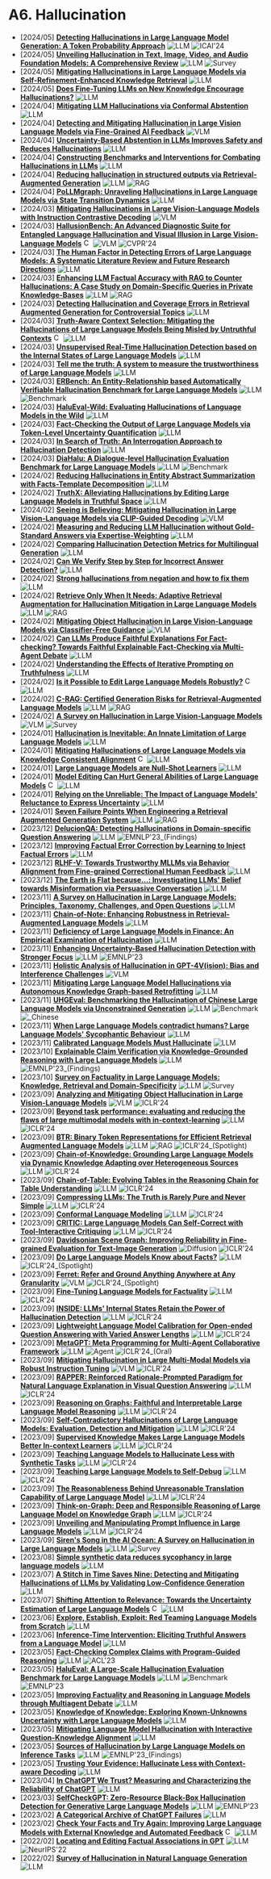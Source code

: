 # A6. Hallucination
- [2024/05] **[Detecting Hallucinations in Large Language Model Generation: A Token Probability Approach](https://arxiv.org/abs/2405.19648)** ![LLM](https://img.shields.io/badge/LLM-589cf4) ![ICAI'24](https://img.shields.io/badge/ICAI'24-f1b800)
- [2024/05] **[Unveiling Hallucination in Text, Image, Video, and Audio Foundation Models: A Comprehensive Review](https://arxiv.org/abs/2405.09589)** ![LLM](https://img.shields.io/badge/LLM-589cf4) ![Survey](https://img.shields.io/badge/Survey-87b800)
- [2024/05] **[Mitigating Hallucinations in Large Language Models via Self-Refinement-Enhanced Knowledge Retrieval](https://arxiv.org/abs/2405.06545)** ![LLM](https://img.shields.io/badge/LLM-589cf4)
- [2024/05] **[Does Fine-Tuning LLMs on New Knowledge Encourage Hallucinations?](https://arxiv.org/abs/2405.05904)** ![LLM](https://img.shields.io/badge/LLM-589cf4)
- [2024/04] **[Mitigating LLM Hallucinations via Conformal Abstention](https://arxiv.org/abs/2405.01563)** ![LLM](https://img.shields.io/badge/LLM-589cf4)
- [2024/04] **[Detecting and Mitigating Hallucination in Large Vision Language Models via Fine-Grained AI Feedback](https://arxiv.org/abs/2404.14233)** ![VLM](https://img.shields.io/badge/VLM-c7688b)
- [2024/04] **[Uncertainty-Based Abstention in LLMs Improves Safety and Reduces Hallucinations](https://arxiv.org/abs/2404.10960)** ![LLM](https://img.shields.io/badge/LLM-589cf4)
- [2024/04] **[Constructing Benchmarks and Interventions for Combating Hallucinations in LLMs](https://arxiv.org/abs/2404.09971)** ![LLM](https://img.shields.io/badge/LLM-589cf4)
- [2024/04] **[Reducing hallucination in structured outputs via Retrieval-Augmented Generation](https://arxiv.org/abs/2404.08189)** ![LLM](https://img.shields.io/badge/LLM-589cf4) ![RAG](https://img.shields.io/badge/RAG-87b800)
- [2024/04] **[PoLLMgraph: Unraveling Hallucinations in Large Language Models via State Transition Dynamics](https://arxiv.org/abs/2404.04722)** ![LLM](https://img.shields.io/badge/LLM-589cf4)
- [2024/03] **[Mitigating Hallucinations in Large Vision-Language Models with Instruction Contrastive Decoding](https://arxiv.org/abs/2403.18715)** ![VLM](https://img.shields.io/badge/VLM-c7688b)
- [2024/03] **[HallusionBench: An Advanced Diagnostic Suite for Entangled Language Hallucination and Visual Illusion in Large Vision-Language Models](https://arxiv.org/abs/2310.14566)** [<img src="https://github.com/FortAwesome/Font-Awesome/blob/6.x/svgs/brands/github.svg" alt="Code" width="15" height="15">](https://github.com/tianyi-lab/HallusionBench) ![VLM](https://img.shields.io/badge/VLM-c7688b) ![CVPR'24](https://img.shields.io/badge/CVPR'24-f1b800)
- [2024/03] **[The Human Factor in Detecting Errors of Large Language Models: A Systematic Literature Review and Future Research Directions](https://arxiv.org/abs/2403.09743)** ![LLM](https://img.shields.io/badge/LLM-589cf4)
- [2024/03] **[Enhancing LLM Factual Accuracy with RAG to Counter Hallucinations: A Case Study on Domain-Specific Queries in Private Knowledge-Bases](https://arxiv.org/abs/2403.10446)** ![LLM](https://img.shields.io/badge/LLM-589cf4) ![RAG](https://img.shields.io/badge/RAG-87b800)
- [2024/03] **[Detecting Hallucination and Coverage Errors in Retrieval Augmented Generation for Controversial Topics](https://arxiv.org/abs/2403.08904)** ![LLM](https://img.shields.io/badge/LLM-589cf4)
- [2024/03] **[Truth-Aware Context Selection: Mitigating the Hallucinations of Large Language Models Being Misled by Untruthful Contexts](https://arxiv.org/abs/2403.07556)** [<img src="https://github.com/FortAwesome/Font-Awesome/blob/6.x/svgs/brands/github.svg" alt="Code" width="15" height="15">](https://github.com/ictnlp/TACS) ![LLM](https://img.shields.io/badge/LLM-589cf4)
- [2024/03] **[Unsupervised Real-Time Hallucination Detection based on the Internal States of Large Language Models](https://arxiv.org/abs/2403.06448)** ![LLM](https://img.shields.io/badge/LLM-589cf4)
- [2024/03] **[Tell me the truth: A system to measure the trustworthiness of Large Language Models](https://arxiv.org/abs/2403.04964)** ![LLM](https://img.shields.io/badge/LLM-589cf4)
- [2024/03] **[ERBench: An Entity-Relationship based Automatically Verifiable Hallucination Benchmark for Large Language Models](https://arxiv.org/abs/2403.05266)** ![LLM](https://img.shields.io/badge/LLM-589cf4) ![Benchmark](https://img.shields.io/badge/Benchmark-87b800)
- [2024/03] **[HaluEval-Wild: Evaluating Hallucinations of Language Models in the Wild](https://arxiv.org/abs/2403.04307)** ![LLM](https://img.shields.io/badge/LLM-589cf4)
- [2024/03] **[Fact-Checking the Output of Large Language Models via Token-Level Uncertainty Quantification](https://arxiv.org/abs/2403.04696)** ![LLM](https://img.shields.io/badge/LLM-589cf4)
- [2024/03] **[In Search of Truth: An Interrogation Approach to Hallucination Detection](https://arxiv.org/abs/2403.02889)** ![LLM](https://img.shields.io/badge/LLM-589cf4)
- [2024/03] **[DiaHalu: A Dialogue-level Hallucination Evaluation Benchmark for Large Language Models](https://arxiv.org/abs/2403.00896)** ![LLM](https://img.shields.io/badge/LLM-589cf4) ![Benchmark](https://img.shields.io/badge/Benchmark-87b800)
- [2024/02] **[Reducing Hallucinations in Entity Abstract Summarization with Facts-Template Decomposition](https://arxiv.org/abs/2402.18873)** ![LLM](https://img.shields.io/badge/LLM-589cf4)
- [2024/02] **[TruthX: Alleviating Hallucinations by Editing Large Language Models in Truthful Space](https://arxiv.org/abs/2402.17811)** ![LLM](https://img.shields.io/badge/LLM-589cf4)
- [2024/02] **[Seeing is Believing: Mitigating Hallucination in Large Vision-Language Models via CLIP-Guided Decoding](https://arxiv.org/abs/2402.15300)** ![VLM](https://img.shields.io/badge/VLM-c7688b)
- [2024/02] **[Measuring and Reducing LLM Hallucination without Gold-Standard Answers via Expertise-Weighting](https://arxiv.org/abs/2402.10412)** ![LLM](https://img.shields.io/badge/LLM-589cf4)
- [2024/02] **[Comparing Hallucination Detection Metrics for Multilingual Generation](https://arxiv.org/abs/2402.10496)** ![LLM](https://img.shields.io/badge/LLM-589cf4)
- [2024/02] **[Can We Verify Step by Step for Incorrect Answer Detection?](https://arxiv.org/abs/2402.10528)** ![LLM](https://img.shields.io/badge/LLM-589cf4)
- [2024/02] **[Strong hallucinations from negation and how to fix them](https://arxiv.org/abs/2402.10543)** ![LLM](https://img.shields.io/badge/LLM-589cf4)
- [2024/02] **[Retrieve Only When It Needs: Adaptive Retrieval Augmentation for Hallucination Mitigation in Large Language Models](https://arxiv.org/abs/2402.10612)** ![LLM](https://img.shields.io/badge/LLM-589cf4) ![RAG](https://img.shields.io/badge/RAG-87b800)
- [2024/02] **[Mitigating Object Hallucination in Large Vision-Language Models via Classifier-Free Guidance](https://arxiv.org/abs/2402.08680)** ![VLM](https://img.shields.io/badge/VLM-c7688b)
- [2024/02] **[Can LLMs Produce Faithful Explanations For Fact-checking? Towards Faithful Explainable Fact-Checking via Multi-Agent Debate](https://arxiv.org/abs/2402.07401)** ![LLM](https://img.shields.io/badge/LLM-589cf4)
- [2024/02] **[Understanding the Effects of Iterative Prompting on Truthfulness](https://arxiv.org/abs/2402.06625)** ![LLM](https://img.shields.io/badge/LLM-589cf4)
- [2024/02] **[Is it Possible to Edit Large Language Models Robustly?](https://arxiv.org/abs/2402.05827)** [<img src="https://github.com/FortAwesome/Font-Awesome/blob/6.x/svgs/brands/github.svg" alt="Code" width="15" height="15">](https://github.com/xbmxb/edit_analysis) ![LLM](https://img.shields.io/badge/LLM-589cf4)
- [2024/02] **[C-RAG: Certified Generation Risks for Retrieval-Augmented Language Models](https://arxiv.org/abs/2402.03181)** ![LLM](https://img.shields.io/badge/LLM-589cf4) ![RAG](https://img.shields.io/badge/RAG-87b800)
- [2024/02] **[A Survey on Hallucination in Large Vision-Language Models](https://arxiv.org/abs/2402.00253)** ![VLM](https://img.shields.io/badge/VLM-c7688b) ![Survey](https://img.shields.io/badge/Survey-87b800)
- [2024/01] **[Hallucination is Inevitable: An Innate Limitation of Large Language Models](https://arxiv.org/abs/2401.11817)** ![LLM](https://img.shields.io/badge/LLM-589cf4)
- [2024/01] **[Mitigating Hallucinations of Large Language Models via Knowledge Consistent Alignment](https://arxiv.org/abs/2401.10768)** [<img src="https://github.com/FortAwesome/Font-Awesome/blob/6.x/svgs/brands/github.svg" alt="Code" width="15" height="15">](https://github.com/fanqiwan/KCA) ![LLM](https://img.shields.io/badge/LLM-589cf4)
- [2024/01] **[Large Language Models are Null-Shot Learners](https://arxiv.org/abs/2401.08273)** ![LLM](https://img.shields.io/badge/LLM-589cf4)
- [2024/01] **[Model Editing Can Hurt General Abilities of Large Language Models](https://arxiv.org/abs/2401.04700)** [<img src="https://github.com/FortAwesome/Font-Awesome/blob/6.x/svgs/brands/github.svg" alt="Code" width="15" height="15">](https://github.com/JasonForJoy/Model-Editing-Hurt) ![LLM](https://img.shields.io/badge/LLM-589cf4)
- [2024/01] **[Relying on the Unreliable: The Impact of Language Models' Reluctance to Express Uncertainty](https://arxiv.org/abs/2401.06730)** ![LLM](https://img.shields.io/badge/LLM-589cf4)
- [2024/01] **[Seven Failure Points When Engineering a Retrieval Augmented Generation System](https://arxiv.org/abs/2401.05856)** ![LLM](https://img.shields.io/badge/LLM-589cf4) ![RAG](https://img.shields.io/badge/RAG-87b800)
- [2023/12] **[DelucionQA: Detecting Hallucinations in Domain-specific Question Answering](https://arxiv.org/abs/2312.05200)** ![LLM](https://img.shields.io/badge/LLM-589cf4) ![EMNLP'23_(Findings)](https://img.shields.io/badge/EMNLP'23_(Findings)-f1b800)
- [2023/12] **[Improving Factual Error Correction by Learning to Inject Factual Errors](https://arxiv.org/abs/2312.07049)** ![LLM](https://img.shields.io/badge/LLM-589cf4)
- [2023/12] **[RLHF-V: Towards Trustworthy MLLMs via Behavior Alignment from Fine-grained Correctional Human Feedback](https://arxiv.org/abs/2312.00849)** ![LLM](https://img.shields.io/badge/LLM-589cf4)
- [2023/12] **[The Earth is Flat because...: Investigating LLMs' Belief towards Misinformation via Persuasive Conversation](https://arxiv.org/abs/2312.09085)** ![LLM](https://img.shields.io/badge/LLM-589cf4)
- [2023/11] **[A Survey on Hallucination in Large Language Models: Principles, Taxonomy, Challenges, and Open Questions](https://arxiv.org/abs/2311.05232)** ![LLM](https://img.shields.io/badge/LLM-589cf4)
- [2023/11] **[Chain-of-Note: Enhancing Robustness in Retrieval-Augmented Language Models](https://arxiv.org/abs/2311.09210)** ![LLM](https://img.shields.io/badge/LLM-589cf4)
- [2023/11] **[Deficiency of Large Language Models in Finance: An Empirical Examination of Hallucination](https://arxiv.org/abs/2311.15548)** ![LLM](https://img.shields.io/badge/LLM-589cf4)
- [2023/11] **[Enhancing Uncertainty-Based Hallucination Detection with Stronger Focus](https://arxiv.org/abs/2311.13230)** ![LLM](https://img.shields.io/badge/LLM-589cf4) ![EMNLP'23](https://img.shields.io/badge/EMNLP'23-f1b800)
- [2023/11] **[Holistic Analysis of Hallucination in GPT-4V(ision): Bias and Interference Challenges](https://arxiv.org/abs/2311.03287)** ![VLM](https://img.shields.io/badge/VLM-c7688b)
- [2023/11] **[Mitigating Large Language Model Hallucinations via Autonomous Knowledge Graph-based Retrofitting](https://arxiv.org/abs/2311.13314)** ![LLM](https://img.shields.io/badge/LLM-589cf4)
- [2023/11] **[UHGEval: Benchmarking the Hallucination of Chinese Large Language Models via Unconstrained Generation](https://arxiv.org/abs/2311.15296)** ![LLM](https://img.shields.io/badge/LLM-589cf4) ![Benchmark](https://img.shields.io/badge/Benchmark-87b800) ![_Chinese](https://img.shields.io/badge/_Chinese-87b800)
- [2023/11] **[When Large Language Models contradict humans? Large Language Models' Sycophantic Behaviour](https://arxiv.org/abs/2311.09410)** ![LLM](https://img.shields.io/badge/LLM-589cf4)
- [2023/11] **[Calibrated Language Models Must Hallucinate](https://arxiv.org/abs/2311.14648)** ![LLM](https://img.shields.io/badge/LLM-589cf4)
- [2023/10] **[Explainable Claim Verification via Knowledge-Grounded Reasoning with Large Language Models](https://arxiv.org/abs/2310.05253)** ![LLM](https://img.shields.io/badge/LLM-589cf4) ![EMNLP'23_(Findings)](https://img.shields.io/badge/EMNLP'23_(Findings)-f1b800)
- [2023/10] **[Survey on Factuality in Large Language Models: Knowledge, Retrieval and Domain-Specificity](https://arxiv.org/abs/2310.07521)** ![LLM](https://img.shields.io/badge/LLM-589cf4) ![Survey](https://img.shields.io/badge/Survey-87b800)
- [2023/09] **[Analyzing and Mitigating Object Hallucination in Large Vision-Language Models](https://openreview.net/forum?id=oZDJKTlOUe)** ![VLM](https://img.shields.io/badge/VLM-c7688b) ![ICLR'24](https://img.shields.io/badge/ICLR'24-f1b800)
- [2023/09] **[Beyond task performance: evaluating and reducing the flaws of large multimodal models with in-context-learning](https://openreview.net/forum?id=mMaQvkMzDi)** ![LLM](https://img.shields.io/badge/LLM-589cf4) ![ICLR'24](https://img.shields.io/badge/ICLR'24-f1b800)
- [2023/09] **[BTR: Binary Token Representations for Efficient Retrieval Augmented Language Models](https://openreview.net/forum?id=3TO3TtnOFl)** ![LLM](https://img.shields.io/badge/LLM-589cf4) ![RAG](https://img.shields.io/badge/RAG-87b800) ![ICLR'24_(Spotlight)](https://img.shields.io/badge/ICLR'24_(Spotlight)-f1b800)
- [2023/09] **[Chain-of-Knowledge: Grounding Large Language Models via Dynamic Knowledge Adapting over Heterogeneous Sources](https://openreview.net/forum?id=cPgh4gWZlz)** ![LLM](https://img.shields.io/badge/LLM-589cf4) ![ICLR'24](https://img.shields.io/badge/ICLR'24-f1b800)
- [2023/09] **[Chain-of-Table: Evolving Tables in the Reasoning Chain for Table Understanding](https://openreview.net/forum?id=4L0xnS4GQM)** ![LLM](https://img.shields.io/badge/LLM-589cf4) ![ICLR'24](https://img.shields.io/badge/ICLR'24-f1b800)
- [2023/09] **[Compressing LLMs: The Truth is Rarely Pure and Never Simple](https://openreview.net/forum?id=B9klVS7Ddk)** ![LLM](https://img.shields.io/badge/LLM-589cf4) ![ICLR'24](https://img.shields.io/badge/ICLR'24-f1b800)
- [2023/09] **[Conformal Language Modeling](https://openreview.net/forum?id=pzUhfQ74c5)** ![LLM](https://img.shields.io/badge/LLM-589cf4) ![ICLR'24](https://img.shields.io/badge/ICLR'24-f1b800)
- [2023/09] **[CRITIC: Large Language Models Can Self-Correct with Tool-Interactive Critiquing](https://openreview.net/forum?id=Sx038qxjek)** ![LLM](https://img.shields.io/badge/LLM-589cf4) ![ICLR'24](https://img.shields.io/badge/ICLR'24-f1b800)
- [2023/09] **[Davidsonian Scene Graph: Improving Reliability in Fine-grained Evaluation for Text-Image Generation](https://openreview.net/forum?id=ITq4ZRUT4a)** ![Diffusion](https://img.shields.io/badge/Diffusion-a99cf4) ![ICLR'24](https://img.shields.io/badge/ICLR'24-f1b800)
- [2023/09] **[Do Large Language Models Know about Facts?](https://openreview.net/forum?id=9OevMUdods)** ![LLM](https://img.shields.io/badge/LLM-589cf4) ![ICLR'24_(Spotlight)](https://img.shields.io/badge/ICLR'24_(Spotlight)-f1b800)
- [2023/09] **[Ferret: Refer and Ground Anything Anywhere at Any Granularity](https://openreview.net/forum?id=2msbbX3ydD)** ![VLM](https://img.shields.io/badge/VLM-c7688b) ![ICLR'24_(Spotlight)](https://img.shields.io/badge/ICLR'24_(Spotlight)-f1b800)
- [2023/09] **[Fine-Tuning Language Models for Factuality](https://openreview.net/forum?id=WPZ2yPag4K)** ![LLM](https://img.shields.io/badge/LLM-589cf4) ![ICLR'24](https://img.shields.io/badge/ICLR'24-f1b800)
- [2023/09] **[INSIDE: LLMs' Internal States Retain the Power of Hallucination Detection](https://openreview.net/forum?id=Zj12nzlQbz)** ![LLM](https://img.shields.io/badge/LLM-589cf4) ![ICLR'24](https://img.shields.io/badge/ICLR'24-f1b800)
- [2023/09] **[Lightweight Language Model Calibration for Open-ended Question Answering with Varied Answer Lengths](https://openreview.net/forum?id=jH67LHVOIO)** ![LLM](https://img.shields.io/badge/LLM-589cf4) ![ICLR'24](https://img.shields.io/badge/ICLR'24-f1b800)
- [2023/09] **[MetaGPT: Meta Programming for Multi-Agent Collaborative Framework](https://openreview.net/forum?id=VtmBAGCN7o)** ![LLM](https://img.shields.io/badge/LLM-589cf4) ![Agent](https://img.shields.io/badge/Agent-87b800) ![ICLR'24_(Oral)](https://img.shields.io/badge/ICLR'24_(Oral)-f1b800)
- [2023/09] **[Mitigating Hallucination in Large Multi-Modal Models via Robust Instruction Tuning](https://openreview.net/forum?id=J44HfH4JCg)** ![VLM](https://img.shields.io/badge/VLM-c7688b) ![ICLR'24](https://img.shields.io/badge/ICLR'24-f1b800)
- [2023/09] **[RAPPER: Reinforced Rationale-Prompted Paradigm for Natural Language Explanation in Visual Question Answering](https://openreview.net/forum?id=bshfchPM9H)** ![LLM](https://img.shields.io/badge/LLM-589cf4) ![ICLR'24](https://img.shields.io/badge/ICLR'24-f1b800)
- [2023/09] **[Reasoning on Graphs: Faithful and Interpretable Large Language Model Reasoning](https://openreview.net/forum?id=ZGNWW7xZ6Q)** ![LLM](https://img.shields.io/badge/LLM-589cf4) ![ICLR'24](https://img.shields.io/badge/ICLR'24-f1b800)
- [2023/09] **[Self-Contradictory Hallucinations of Large Language Models: Evaluation, Detection and Mitigation](https://openreview.net/forum?id=EmQSOi1X2f)** ![LLM](https://img.shields.io/badge/LLM-589cf4) ![ICLR'24](https://img.shields.io/badge/ICLR'24-f1b800)
- [2023/09] **[Supervised Knowledge Makes Large Language Models Better In-context Learners](https://openreview.net/forum?id=bAMPOUF227)** ![LLM](https://img.shields.io/badge/LLM-589cf4) ![ICLR'24](https://img.shields.io/badge/ICLR'24-f1b800)
- [2023/09] **[Teaching Language Models to Hallucinate Less with Synthetic Tasks](https://openreview.net/forum?id=xpw7V0P136)** ![LLM](https://img.shields.io/badge/LLM-589cf4) ![ICLR'24](https://img.shields.io/badge/ICLR'24-f1b800)
- [2023/09] **[Teaching Large Language Models to Self-Debug](https://openreview.net/forum?id=KuPixIqPiq)** ![LLM](https://img.shields.io/badge/LLM-589cf4) ![ICLR'24](https://img.shields.io/badge/ICLR'24-f1b800)
- [2023/09] **[The Reasonableness Behind Unreasonable Translation Capability of Large Language Model](https://openreview.net/forum?id=3KDbIWT26J)** ![LLM](https://img.shields.io/badge/LLM-589cf4) ![ICLR'24](https://img.shields.io/badge/ICLR'24-f1b800)
- [2023/09] **[Think-on-Graph: Deep and Responsible Reasoning of Large Language Model on Knowledge Graph](https://openreview.net/forum?id=nnVO1PvbTv)** ![LLM](https://img.shields.io/badge/LLM-589cf4) ![ICLR'24](https://img.shields.io/badge/ICLR'24-f1b800)
- [2023/09] **[Unveiling and Manipulating Prompt Influence in Large Language Models](https://openreview.net/forum?id=ap1ByuwQrX)** ![LLM](https://img.shields.io/badge/LLM-589cf4) ![ICLR'24](https://img.shields.io/badge/ICLR'24-f1b800)
- [2023/09] **[Siren's Song in the AI Ocean: A Survey on Hallucination in Large Language Models](https://arxiv.org/abs/2309.01219)** ![LLM](https://img.shields.io/badge/LLM-589cf4) ![Survey](https://img.shields.io/badge/Survey-87b800)
- [2023/08] **[Simple synthetic data reduces sycophancy in large language models](https://arxiv.org/abs/2308.03958)** ![LLM](https://img.shields.io/badge/LLM-589cf4)
- [2023/07] **[A Stitch in Time Saves Nine: Detecting and Mitigating Hallucinations of LLMs by Validating Low-Confidence Generation](https://arxiv.org/abs/2307.03987)** ![LLM](https://img.shields.io/badge/LLM-589cf4)
- [2023/07] **[Shifting Attention to Relevance: Towards the Uncertainty Estimation of Large Language Models](https://arxiv.org/abs/2307.01379)** [<img src="https://github.com/FortAwesome/Font-Awesome/blob/6.x/svgs/brands/github.svg" alt="Code" width="15" height="15">](https://github.com/jinhaoduan/shifting-attention-to-relevance) ![LLM](https://img.shields.io/badge/LLM-589cf4)
- [2023/06] **[Explore, Establish, Exploit: Red Teaming Language Models from Scratch](https://arxiv.org/abs/2306.09442)** ![LLM](https://img.shields.io/badge/LLM-589cf4)
- [2023/06] **[Inference-Time Intervention: Eliciting Truthful Answers from a Language Model](https://arxiv.org/abs/2306.03341)** ![LLM](https://img.shields.io/badge/LLM-589cf4)
- [2023/05] **[Fact-Checking Complex Claims with Program-Guided Reasoning](https://arxiv.org/abs/2305.12744)** ![LLM](https://img.shields.io/badge/LLM-589cf4) ![ACL'23](https://img.shields.io/badge/ACL'23-f1b800)
- [2023/05] **[HaluEval: A Large-Scale Hallucination Evaluation Benchmark for Large Language Models](https://arxiv.org/abs/2305.11747)** ![LLM](https://img.shields.io/badge/LLM-589cf4) ![Benchmark](https://img.shields.io/badge/Benchmark-87b800) ![EMNLP'23](https://img.shields.io/badge/EMNLP'23-f1b800)
- [2023/05] **[Improving Factuality and Reasoning in Language Models through Multiagent Debate](https://arxiv.org/abs/2305.14325)** ![LLM](https://img.shields.io/badge/LLM-589cf4)
- [2023/05] **[Knowledge of Knowledge: Exploring Known-Unknowns Uncertainty with Large Language Models](https://arxiv.org/abs/2305.13712)** ![LLM](https://img.shields.io/badge/LLM-589cf4)
- [2023/05] **[Mitigating Language Model Hallucination with Interactive Question-Knowledge Alignment](https://arxiv.org/abs/2305.13669)** ![LLM](https://img.shields.io/badge/LLM-589cf4)
- [2023/05] **[Sources of Hallucination by Large Language Models on Inference Tasks](https://arxiv.org/abs/2305.14552)** ![LLM](https://img.shields.io/badge/LLM-589cf4) ![EMNLP'23_(Findings)](https://img.shields.io/badge/EMNLP'23_(Findings)-f1b800)
- [2023/05] **[Trusting Your Evidence: Hallucinate Less with Context-aware Decoding](https://arxiv.org/abs/2305.14739)** ![LLM](https://img.shields.io/badge/LLM-589cf4)
- [2023/04] **[In ChatGPT We Trust? Measuring and Characterizing the Reliability of ChatGPT](https://arxiv.org/abs/2304.08979)** ![LLM](https://img.shields.io/badge/LLM-589cf4)
- [2023/03] **[SelfCheckGPT: Zero-Resource Black-Box Hallucination Detection for Generative Large Language Models](https://arxiv.org/abs/2303.08896)** ![LLM](https://img.shields.io/badge/LLM-589cf4) ![EMNLP'23](https://img.shields.io/badge/EMNLP'23-f1b800)
- [2023/02] **[A Categorical Archive of ChatGPT Failures](https://arxiv.org/abs/2302.03494)** ![LLM](https://img.shields.io/badge/LLM-589cf4)
- [2023/02] **[Check Your Facts and Try Again: Improving Large Language Models with External Knowledge and Automated Feedback](https://arxiv.org/abs/2302.12813)** [<img src="https://github.com/FortAwesome/Font-Awesome/blob/6.x/svgs/brands/github.svg" alt="Code" width="15" height="15">](https://github.com/pengbaolin/LLM-Augmenter) ![LLM](https://img.shields.io/badge/LLM-589cf4)
- [2022/02] **[Locating and Editing Factual Associations in GPT](https://arxiv.org/abs/2202.05262)** ![LLM](https://img.shields.io/badge/LLM-589cf4) ![NeurIPS'22](https://img.shields.io/badge/NeurIPS'22-f1b800)
- [2022/02] **[Survey of Hallucination in Natural Language Generation](https://arxiv.org/abs/2202.03629)** ![LLM](https://img.shields.io/badge/LLM-589cf4)
